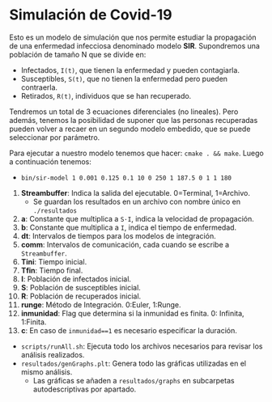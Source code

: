 # Simulación de Covid-19
Esto es un modelo de simulación que nos permite estudiar la propagación de
una enfermedad infecciosa denominado modelo __SIR__.
Supondremos una población de tamaño N que se divide en:
- Infectados, `I(t)`, que tienen la enfermedad y pueden contagiarla.
- Susceptibles, `S(t)`, que no tienen la enfermedad pero pueden contraerla.
- Retirados, `R(t)`, individuos que se han recuperado.

Tendremos un total de 3 ecuaciones diferenciales (no lineales). Pero además,
tenemos la posibilidad de suponer que las personas recuperadas pueden volver
a recaer en un segundo modelo embedido, que se puede seleccionar por parámetro.

Para ejecutar a nuestro modelo tenemos que hacer: `cmake . && make`.
Luego a continuación tenemos:
- `bin/sir-model 1 0.001 0.125 0.1 10 0 250 1 187.5 0 1 1 180`
1. __Streambuffer__: Indica la salida del ejecutable. 0=Terminal, 1=Archivo.
    - Se guardan los resultados en un archivo con nombre único en `./resultados`
2. __a__: Constante que multiplica a `S·I`, indica la velocidad de propagación.
3. __b__: Constante que multiplica a `I`, indica el tiempo de enfermedad.
4. __dt__: Intervalos de tiempos para los modelos de integración.
5. __comm__: Intervalos de comunicación, cada cuando se escribe a `Streambuffer`.
6. __Tini__: Tiempo inicial.
7. __Tfin__: Tiempo final.
8. __I__: Población de infectados inicial.
9. __S__: Población de susceptibles inicial.
10. __R__: Población de recuperados inicial.
11. __runge__: Método de Integración. 0:Euler, 1:Runge.
12. __inmunidad__: Flag que determina si la inmunidad es finita. 0: Infinita, 1:Finita.
13. __c__: En caso de `inmunidad==1` es necesario especificar la duración.
- `scripts/runAll.sh`: Ejecuta todo los archivos necesarios para revisar los análisis realizados.
- `resultados/genGraphs.plt`: Genera todo las gráficas utilizadas en el mismo análisis.
    - Las gráficas se añaden a `resultados/graphs` en subcarpetas autodescriptivas por apartado.

